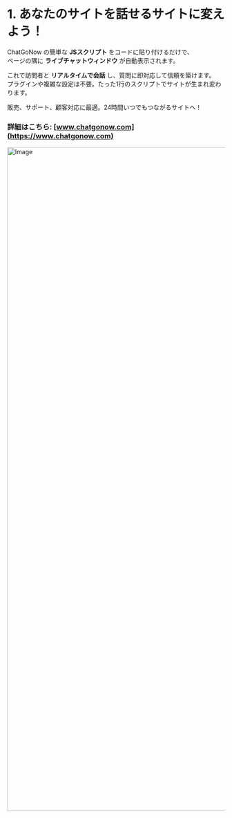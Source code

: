 # 1. あなたのサイトを話せるサイトに変えよう！

ChatGoNow の簡単な **JSスクリプト** をコードに貼り付けるだけで、  
ページの隅に **ライブチャットウィンドウ** が自動表示されます。

これで訪問者と **リアルタイムで会話** し、質問に即対応して信頼を築けます。  
プラグインや複雑な設定は不要。たった1行のスクリプトでサイトが生まれ変わります。

販売、サポート、顧客対応に最適。24時間いつでもつながるサイトへ！ 

### 詳細はこちら: [www.chatgonow.com](https://www.chatgonow.com)  

<img width="1024" height="1536" alt="Image" src="https://github.com/user-attachments/assets/cc217a20-02e5-49d9-8bd9-7a25b6e33997" />